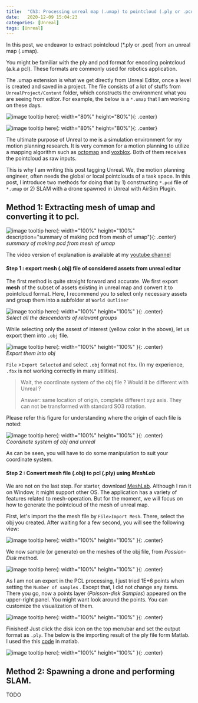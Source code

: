 ```yaml
---
title:  "Ch3: Processing unreal map (.umap) to pointcloud (.ply or .pcd)"
date:   2020-12-09 15:04:23
categories: [Unreal]
tags: [Unreal]
---
```


In this post, we endeavor to extract pointcloud (*.ply or .pcd) from  an unreal map (.umap). 


You might be familiar with the ply and pcd format for encoding pointcloud (a.k.a pcl). These formats are commonly used for robotics application.

The .umap extension  is what we get directly from Unreal Editor, once a level is created and saved  in a project.   The file consists of a lot of stuffs from `UnrealProject/Content` folder, which constructs the environment  what you are seeing from editor.  For example, the below is a `*.umap` that I am working on these days. 

![image tooltip here](/images/ch3/factory1.png){: width="80%" height="80%"}{: .center} 

![image tooltip here](/images/ch3/factory2.png){: width="80%" height="80%"}{: .center} 

The ultimate purpose of Unreal to me is a simulation environment for my motion planning research. It is very common for a  motion planning  to utilize a mapping algorithm such as [octomap](https://octomap.github.io/) and [voxblox](https://github.com/ethz-asl/voxblox).  Both of them receives the pointcloud as raw inputs. 

This is why I am writing this post tagging Unreal. We, the motion planning engineer, often needs the global or local  pointclouds of a task space. In this post, I introduce two methods for doing that by 1) constructing `*.pcd` file of `*.umap` or 2) SLAM with a drone spawned in Unreal with AirSim Plugin. 

## Method 1: Extracting mesh of umap and converting it to pcl.       

![image tooltip here](/images/ch3/process.png){: width="100%" height="100%"  description="summary of making pcd from mesh of umap"}{: .center}  
*summary of making pcd from mesh of umap*

The video version of explanation is available at my [youtube channel](https://youtu.be/cwrNCQNEEvc)

#### Step 1 : export mesh (.obj) file of considered assets from unreal editor



 The first method is quite straight forward and accurate. We first export **mesh** of the subset of assets existing in unreal map and  convert it to pointcloud format. Here, I recommend you to select only necessary assets and group them into a subfolder at `World Outliner`  



![image tooltip here](/images/ch3/select_assets.png){: width="100%" height="100%" }{: .center}  
*Select all the descendants of relavant groups*

While selecting only the assest of interest (yellow color in the above), let us export them into `.obj` file.  

![image tooltip here](/images/ch3/export_mesh.gif){: width="100%" height="100%" }{: .center}  
*Export them into obj*

`File` >`Export Selected` and select `.obj` format not `fbx`. (In my experience, `.fbx` is not working correctly in many utilities).



> Wait, the coordinate system of the obj file ? Would it be different with Unreal ?  
>
> Answer: same location of origin, complete different xyz axis. They can not be transformed with standard SO3 rotation. 



Please refer this figure for understanding where the origin of each file is noted:

![image tooltip here](/images/ch3/coordinate.png){: width="100%" height="100%" }{: .center}  
*Coordinate system of obj and unreal*

As can be seen, you will have to do some manipulation to suit your coordinate system. 



#### Step 2 : Convert mesh file (.obj) to pcl (.ply) using *MeshLab*

We are not on the last step.  For starter, download [MeshLab](https://www.meshlab.net/). Although I ran it on Window, it might support other OS.  The application has a variety of features related to mesh-operation. But for the moment, we will focus on how to generate the pointcloud of the mesh of unreal map. 

First, let's import the the mesh file by `File>Import Mesh`. There, select the obj you created. After waiting for a few second,  you will see the following view: 

![image tooltip here](/images/ch3/meshlab1.png){: width="100%" height="100%" }{: .center}  

We now sample (or generate) on the meshes of the obj file, from *Possion-Disk* method. 

![image tooltip here](/images/ch3/meshlab2.png){: width="100%" height="100%" }{: .center}  

As I am not an expert in the PCL processing, I just tried 1E+6 points when setting the `Number of samples` .  Except that, I did not change any items. There you go, now a points layer (*Poisson-disk Samples*) appeared on the upper-right panel. You might want look around the points. You can customize the visualization of them. 

![image tooltip here](/images/ch3/meshlab3.png){: width="100%" height="100%" }{: .center}  

Finished! Just click the disk icon on the top menubar and set the output format as `.ply`.  The below is the importing result of the ply file form Matlab. I used the this [code](https://kr.mathworks.com/help/vision/ref/pcread.html) in matlab. 

![image tooltip here](/images/ch3/matlab.png){: width="100%" height="100%" }{: .center}  



## Method 2: Spawning a drone and performing SLAM.       

TODO





 

 











